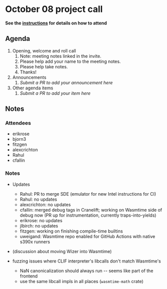 # October 08 project call

**See the [instructions](../README.md) for details on how to attend**

## Agenda
1. Opening, welcome and roll call
    1. Note: meeting notes linked in the invite.
    1. Please help add your name to the meeting notes.
    1. Please help take notes.
    1. Thanks!
1. Announcements
    1. _Submit a PR to add your announcement here_
1. Other agenda items
    1. _Submit a PR to add your item here_

## Notes

### Attendees

- erikrose
- bjorn3
- fitzgen
- alexcrichton
- Rahul
- cfallin

### Notes

- Updates
  - Rahul: PR to merge SDE (emulator for new Intel instructions for CI)
  - Rahul: no updates
  - alexcrichton: no updates
  - cfallin: merged debug tags in Cranelift; working on Wasmtime side of debug
    now (PR up for instrumentation, currently traps-into-yields)
  - erikrose: no updates
  - jlbirch: no updates
  - fitzgen: working on finishing compile-time builtins
  - uweigand: Wasmtime repo enabled for GitHub Actions with native s390x
    runners

- (discussion about moving Wizer into Wasmtime)

- fuzzing issues where CLIF interpreter's libcalls don't match Wasmtime's
  - NaN canonicalization should always run -- seems like part of the frontend
  - use the same libcall impls in all places (`wasmtime-math` crate)
